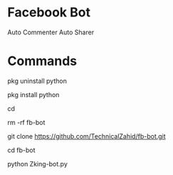 # Facebook Bot
‌Auto Commenter
‌Auto Sharer

# Commands

pkg uninstall python

pkg install python

cd

rm -rf fb-bot

git clone https://github.com/TechnicalZahid/fb-bot.git

cd fb-bot

python Zking-bot.py

